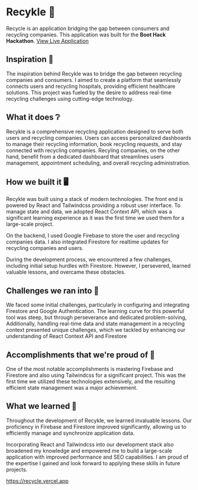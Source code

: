# Recykle 🚀

Recycle is an application bridging the gap between consumers and recycling companies. This application was built for the **Boot Hack Hackathon**.
[View Live Application](https://recycle.vercel.app)

## Inspiration 🧠
The inspiration behind Recykle was to bridge the gap between recycling companies and consumers. I aimed to create a platform that seamlessly connects users and recycling hospitals, providing efficient healthcare solutions. This project was fueled by the desire to address real-time recycling challenges using cutting-edge technology.

## What it does ❔
Recykle is a comprehensive recycling application designed to serve both users and recycling companies. Users can access personalized dashboards to manage their recycling information, book recycling requests, and stay connected with recycling companies. Recyling companies, on the other hand, benefit from a dedicated dashboard that streamlines users management, appointment scheduling, and overall recycling administration.

## How we built it 🖥️
Recykle was built using a stack of modern technologies. The front end is powered by React and Tailwindcss providing a robust user interface. To manage state and data, we adopted React Context API, which was a significant learning experience as it was the first time we used them for a large-scale project.

On the backend, I used Google Firebase to store the user and recycling companies data. I also integrated Firestore for realtime updates for recycling companies and users.

During the development process, we encountered a few challenges, including initial setup hurdles with Firestore. However, I persevered, learned valuable lessons, and overcame these obstacles.

## Challenges we ran into 🏃
We faced some initial challenges, particularly in configuring and integrating Firestore and Google Authentication. The learning curve for this powerful tool was steep, but through perseverance and dedicated problem-solving, Additionally, handling real-time data and state management in a recycling context presented unique challenges, which we tackled by enhancing our understanding of React Context API and Firestore

## Accomplishments that we're proud of 🚀
One of the most notable accomplishments is mastering Firebase and Firestore and also using Tailwindcss for a significant project. This was the first time we utilized these technologies extensively, and the resulting efficient state management was a major achievement.

## What we learned 📖
Throughout the development of Recykle, we learned invaluable lessons. Our proficiency in Firebase and Firestore improved significantly, allowing us to efficiently manage and synchronize application data.

Incorporating React and Tailwindcss into our development stack also broadened my knowledge and empowered me to build a large-scale application with improved performance and SEO capabilities. I am proud of the expertise I gained and look forward to applying these skills in future projects.


https://recycle.vercel.app
